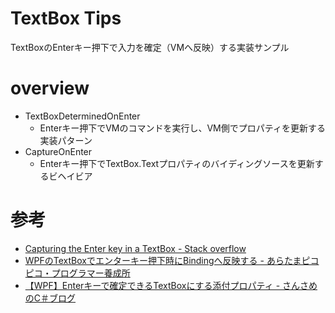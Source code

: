 # TextBox Tips

TextBoxのEnterキー押下で入力を確定（VMへ反映）する実装サンプル

# overview

- TextBoxDeterminedOnEnter
    - Enterキー押下でVMのコマンドを実行し、VM側でプロパティを更新する実装パターン
- CaptureOnEnter
    - Enterキー押下でTextBox.Textプロパティのバイディングソースを更新するビヘイビア
# 参考

- [Capturing the Enter key in a TextBox - Stack overflow](https://stackoverflow.com/questions/5556489/capturing-the-enter-key-in-a-textbox)
- [WPFのTextBoxでエンターキー押下時にBindingへ反映する - あらたまピコピコ・プログラマー養成所](https://pikopiko.artm.jp/page/note/15/)
- [【WPF】Enterキーで確定できるTextBoxにする添付プロパティ - さんさめのC＃ブログ](https://threeshark3.com/updatesource-with-enter/)